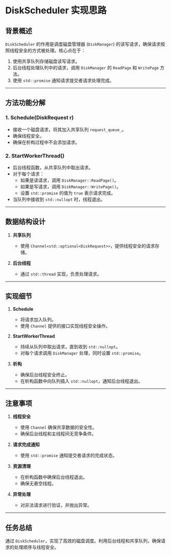 
# DiskScheduler 实现思路

## 背景概述

`DiskScheduler` 的作用是调度磁盘管理器 (`DiskManager`) 的读写请求，确保请求按照线程安全的方式被处理。核心点在于：
1. 使用共享队列存储磁盘读写请求。
2. 后台线程处理队列中的请求，调用 `DiskManager` 的 `ReadPage` 和 `WritePage` 方法。
3. 使用 `std::promise` 通知请求提交者请求处理完成。

---

## 方法功能分解

### 1. **Schedule(DiskRequest r)**
- 接收一个磁盘请求，将其加入共享队列 `request_queue_`。
- 确保线程安全。
- 确保在析构过程中不会添加请求。

### 2. **StartWorkerThread()**
- 后台线程函数，从共享队列中取出请求。
- 对于每个请求：
    - 如果是读请求，调用 `DiskManager::ReadPage()`。
    - 如果是写请求，调用 `DiskManager::WritePage()`。
    - 设置 `std::promise` 的值为 `true` 表示请求完成。
- 当队列中接收到 `std::nullopt` 时，线程退出。

---

## 数据结构设计

1. **共享队列**
    - 使用 `Channel<std::optional<DiskRequest>>`，提供线程安全的请求存储。

2. **后台线程**
    - 通过 `std::thread` 实现，负责处理请求。

---

## 实现细节

1. **Schedule**
    - 将请求加入队列。
    - 使用 `Channel` 提供的接口实现线程安全操作。

2. **StartWorkerThread**
    - 持续从队列中取出请求，直到收到 `std::nullopt`。
    - 对每个请求调用 `DiskManager` 处理，同时设置 `std::promise`。

3. **析构**
    - 确保后台线程安全终止。
    - 在析构函数中向队列插入 `std::nullopt`，通知后台线程退出。

---

## 注意事项

1. **线程安全**
    - 使用 `Channel` 确保共享数据的安全性。
    - 确保后台线程和主线程间无竞争条件。

2. **请求完成通知**
    - 使用 `std::promise` 通知提交者请求的完成状态。

3. **资源清理**
    - 在析构函数中确保后台线程退出。
    - 确保无悬空线程。

4. **异常处理**
    - 对非法请求进行验证，并抛出异常。

---

## 任务总结

通过 `DiskScheduler`，实现了高效的磁盘调度。利用后台线程和共享队列，确保请求的处理顺序与线程安全。
